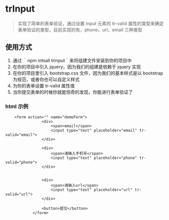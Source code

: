 # trInput

> 实现了简单的表单验证，通过设置 input 元素的 tr-valid 属性的类型来确定表单验证的类型，目前实现的有，phone，url，email 三种类型

## 使用方式

1. 通过 ｀npm intsall trinput｀来将组建文件安装到你的项目中
2. 在你的项目中引入 jquery，因为我们的组建是依赖于 jquery 实现
3. 在你的项目里引入 bootstrap.css 文件，因为我们的基本样式是以 bootstrap 为规范，或者你也可以自定义样式
4. 为你的表单设置 tr-valid 属性值
5. 当你提交表单的时候你就能惊奇的发现，你能进行表单验证了


### html 示例

        <form action="" name="demoForm">
                    <div>
                        <span>email</span>
                        <input type="text" placeholder="email" tr-valid="email">
                    </div>
        
                    <div>
                        <span>请输入手机号</span>
                        <input type="text" placeholder="phone" tr-valid="phone">
                    </div>
        
        
                    <div>
                        <span>请输入url</span>
                        <input type="text" placeholder="url" tr-valid="url">
                    </div>
        
                    <button>提交</button>
                </form>


